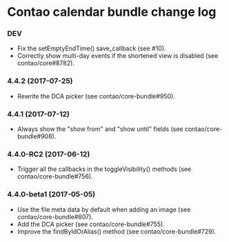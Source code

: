 # Contao calendar bundle change log

### DEV

 * Fix the setEmptyEndTime() save_callback (see #10).
 * Correctly show multi-day events if the shortened view is disabled (see contao/core#8782).

### 4.4.2 (2017-07-25)

 * Rewrite the DCA picker (see contao/core-bundle#950).

### 4.4.1 (2017-07-12)

 * Always show the "show from" and "show until" fields (see contao/core-bundle#908).

### 4.4.0-RC2 (2017-06-12)

 * Trigger all the callbacks in the toggleVisibility() methods (see contao/core-bundle#756).

### 4.4.0-beta1 (2017-05-05)

 * Use the file meta data by default when adding an image (see contao/core-bundle#807).
 * Add the DCA picker (see contao/core-bundle#755).
 * Improve the findByIdOrAlias() method (see contao/core-bundle#729).

